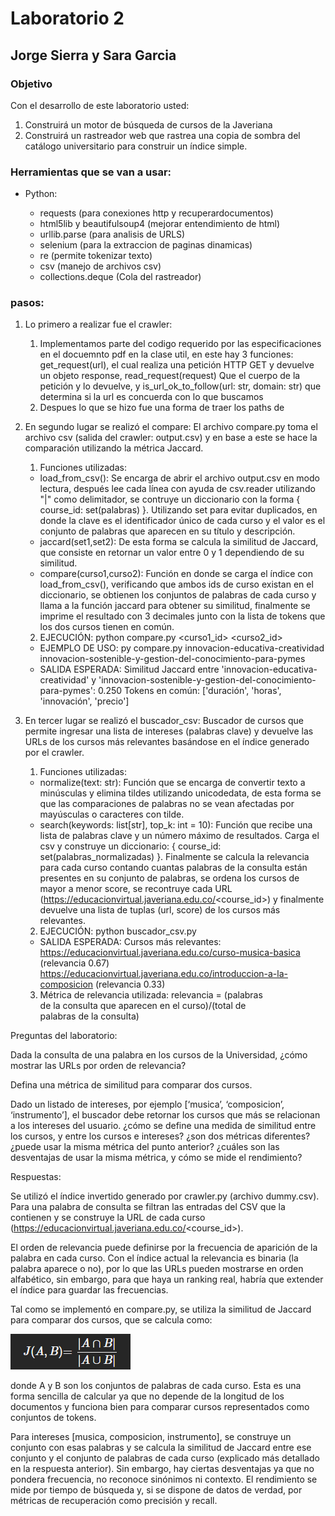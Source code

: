 # Laboratorio 2
## Jorge Sierra y Sara Garcia

### Objetivo
Con el desarrollo de este laboratorio usted:

1. Construirá un motor de búsqueda de cursos de la Javeriana
2. Construirá un rastreador web que rastrea una copia de sombra del catálogo universitario para construir un índice simple.

### Herramientas que se van a usar:

- Python:

    - requests (para conexiones http y recuperardocumentos)
    - html5lib y beautifulsoup4 (mejorar entendimiento de html)
    - urllib.parse (para analisis de URLS)
    - selenium (para la extraccion de paginas dinamicas)
    - re (permite tokenizar texto)
    - csv (manejo de archivos csv)
    - collections.deque (Cola del rastreador)

### pasos:

1. Lo primero a realizar fue el crawler:
    1. Implementamos parte del codigo requerido por las especificaciones en el docuemnto pdf en la clase util, en este hay 3 funciones: get_request(url), el cual realiza una petición HTTP GET y devuelve un objeto response, read_request(request) Que el cuerpo de la petición y lo devuelve, y is_url_ok_to_follow(url: str, domain: str) que determina si la url es concuerda con lo que buscamos
    2. Despues lo que se hizo fue una forma de traer los paths de 


2. En segundo lugar se realizó el compare:
    El archivo compare.py toma el archivo csv (salida del crawler: output.csv) y en base a este se hace la comparación utilizando la métrica Jaccard.
    1. Funciones utilizadas:
      - load_from_csv(): Se encarga de abrir el archivo output.csv en modo lectura, después lee cada línea con ayuda de csv.reader utilizando "|" como delimitador, se contruye un diccionario con la forma { course_id: set(palabras) }. Utilizando set para evitar duplicados, en donde la clave es el identificador único de cada curso y el valor es el conjunto de palabras que aparecen en su título y descripción.
      - jaccard(set1,set2): De esta forma se calcula la similitud de Jaccard, que consiste en retornar un valor entre 0 y 1 dependiendo de su similitud. 
      - compare(curso1,curso2): Función en donde se carga el índice con load_from_csv(), verificando que ambos ids de curso existan en el diccionario, se obtienen los conjuntos de palabras de cada curso y llama a la función jaccard para obtener su similitud, finalmente se imprime el resultado con 3 decimales junto con la lista de tokens que los dos cursos tienen en común.

      2. EJECUCIÓN: python compare.py <curso1_id> <curso2_id>
      - EJEMPLO DE USO: py compare.py innovacion-educativa-creatividad innovacion-sostenible-y-gestion-del-conocimiento-para-pymes
      - SALIDA ESPERADA: Similitud Jaccard entre 'innovacion-educativa-creatividad' y
        'innovacion-sostenible-y-gestion-del-conocimiento-para-pymes': 0.250
        Tokens en común: ['duración', 'horas', 'innovación', 'precio']

3. En tercer lugar se realizó el buscador_csv:
   Buscador de cursos que permite ingresar una lista de intereses (palabras clave) y devuelve las URLs de los cursos más relevantes basándose en el índice generado por el crawler.
   1. Funciones utilizadas:
    - normalize(text: str): Función que se encarga de convertir texto a minúsculas y elimina tildes utilizando unicodedata, de esta forma se que las comparaciones de palabras no se vean afectadas por mayúsculas o caracteres con tilde.
    - search(keywords: list[str], top_k: int = 10): Función que recibe una lista de palabras clave y un número máximo de resultados. Carga el csv y construye un diccionario: { course_id: set(palabras_normalizadas) }.
    Finalmente se calcula la relevancia para cada curso contando cuantas palabras de la consulta están presentes en su conjunto de palabras, se ordena los cursos de mayor a menor score, se recontruye cada URL (https://educacionvirtual.javeriana.edu.co/<course_id>) y finalmente devuelve una lista de tuplas (url, score) de los cursos más relevantes.

    2. EJECUCIÓN: python buscador_csv.py
    - SALIDA ESPERADA: Cursos más relevantes:
        https://educacionvirtual.javeriana.edu.co/curso-musica-basica  (relevancia 0.67)
        https://educacionvirtual.javeriana.edu.co/introduccion-a-la-composicion  (relevancia 0.33)

    3. Métrica de relevancia utilizada: relevancia = (palabras de la consulta que aparecen en el curso​)/(total de palabras de la consulta)



Preguntas del laboratorio: 

Dada la consulta de una palabra en los cursos de la Universidad, ¿cómo mostrar las URLs por orden de relevancia?  

Defina una métrica de similitud para comparar dos cursos.  

Dado un listado de intereses, por ejemplo [‘musica’, ‘composicion’, ‘instrumento’], el buscador debe retornar los cursos que más se relacionan a los intereses del usuario. ¿cómo se define una medida de similitud entre los cursos, y entre los cursos e intereses? ¿son dos métricas diferentes? ¿puede usar la misma métrica del punto anterior? ¿cuáles son las desventajas de usar la misma métrica, y cómo se mide el rendimiento? 

Respuestas: 

Se utilizó el índice invertido generado por crawler.py (archivo dummy.csv). 
Para una palabra de consulta se filtran las entradas del CSV que la contienen y se construye la URL de cada curso (https://educacionvirtual.javeriana.edu.co/<course_id>). 

El orden de relevancia puede definirse por la frecuencia de aparición de la palabra en cada curso. 
Con el índice actual la relevancia es binaria (la palabra aparece o no), por lo que las URLs pueden mostrarse en orden alfabético, sin embargo, para que haya un ranking real, habría que extender el índice para guardar las frecuencias. 


Tal como se implementó en compare.py, se utiliza la similitud de Jaccard para comparar dos cursos, que se calcula como: 

![alt text](image.png)

donde A y B son los conjuntos de palabras de cada curso. 
Esta es una forma sencilla de calcular ya que no depende de la longitud de los documentos y funciona bien para comparar cursos representados como conjuntos de tokens. 

Para intereses [musica, composicion, instrumento], se construye un conjunto con esas palabras y se calcula la similitud de Jaccard entre ese conjunto y el conjunto de palabras de cada curso (explicado más detallado en la respuesta anterior). 
Sin embargo, hay ciertas desventajas ya que no pondera frecuencia, no reconoce sinónimos ni contexto. 
El rendimiento se mide por tiempo de búsqueda y, si se dispone de datos de verdad, por métricas de recuperación como precisión y recall. 